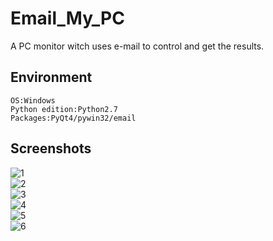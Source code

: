 # Email_My_PC
A PC monitor witch uses e-mail to control and get the results.
## Environment

    OS:Windows
    Python edition:Python2.7
    Packages:PyQt4/pywin32/email

## Screenshots
![1](http://7xqs4g.com1.z0.glb.clouddn.com/images/Email_My_PC_1.2.0/1.png)  
![2](http://7xqs4g.com1.z0.glb.clouddn.com/images/Email_My_PC_1.2.0/2.png)  
![3](http://7xqs4g.com1.z0.glb.clouddn.com/images/Email_My_PC_1.2.0/3.png)  
![4](http://7xqs4g.com1.z0.glb.clouddn.com/images/Email_My_PC_1.2.0/4.png)  
![5](http://7xqs4g.com1.z0.glb.clouddn.com/images/Email_My_PC_1.2.0/5.png)  
![6](http://7xqs4g.com1.z0.glb.clouddn.com/images/Email_My_PC_1.2.0/6.png)  
